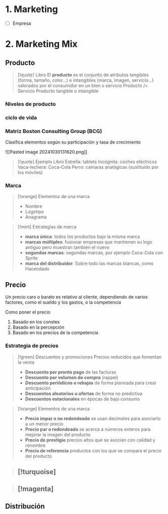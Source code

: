 # 1. Marketing

- [ ] Empresa


# 2. Marketing Mix
## Producto
>[!quote] Libro
>El **producto** es el conjunto de atributos tangibles (forma, tamaño, color...) e intangibles (marca, imagen, servicio...) valorados por el consumidor en un bien o servicio
Producto /= Servicio
Producto tangible o intangible

### Niveles de producto
### ciclo de vida
### Matriz Boston Consulting Group (BCG)
Clasifica elementos según su participación y tasa de crecimiento

![[Pasted image 20241030131620.png]]

>[!quote] Ejemplo Libro
>Estrella: tablets
>Incógnita: coches eléctricos
>Vaca-lechera: Coca-Cola
>Perro: cámaras analógicas (sustituido por los móviles)

### Marca

>[!orange] Elementos de una marca
> - Nombre
> - Logotipo
> - Anagrama

>[!mint] Estrategias de marca
> - **marca única**: todos los productos bajo la misma marca
> - **marcas múltiples**: fusionar empresas que mantienen su logo antiguo pero muestran también el nuevo
> - **segundas marcas**: segundas marcas, por ejemplo Coca-Cola con Sprite
> - **marca del distribuidor**: Sobre todo las marcas blancas, como Hacendado



## Precio

Un precio caro o barato es relativo al cliente, dependiendo de varios factores, como el sueldo y los gastos, o la competencia

Como poner el precio
1. Basado en los constes
2. Basado en la percepción
3. Basado en los precios de la competencia


### Estrategia de precios

>[!green] Descuentos y promociones
>Precios  reducidos que fomentan la venta
> - **Descuento por pronto pago** de las facturas
> - **Descuento por volumen de compra** (rappel)
> - **Descuento periódicos o rebajas** de forma planeada para crear anticipación
> - **Descuentos aleatorios u ofertas** de forma no predictiva
> - **Descuentos estacionales** en épocas de bajo consumo

>[!orange] Elementos de una marca
> - **Precio impar o no redondeado** se usan decimales para asociarlo a un menor precio
> - **Precio par o redondeado** se acerca a números enteros para mejorar la imagen del producto
> - **Precio de prestigio** precios altos que se asocian con calidad y renombre
> - **Precio de referencia** productos con los que se compara el precio del producto

>[!turquoise] 
> - 

>[!magenta] 
> - 


## Distribución